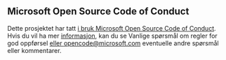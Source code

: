 ## <a name="microsoft-open-source-code-of-conduct"></a>Microsoft Open Source Code of Conduct
Dette prosjektet har tatt [i bruk Microsoft Open Source Code of Conduct](https://opensource.microsoft.com/codeofconduct/).
Hvis du vil ha mer [informasjon,](https://opensource.microsoft.com/codeofconduct/faq/) kan du se Vanlige spørsmål om regler for god oppførsel [eller opencode@microsoft.com](mailto:opencode@microsoft.com) eventuelle andre spørsmål eller kommentarer.